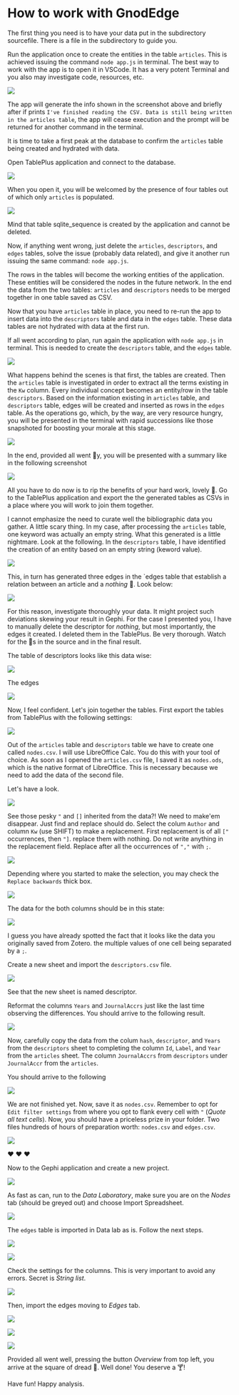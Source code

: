 # How to work with GnodEdge

The first thing you need is to have your data put in the subdirectory sourcefile. There is a file in the subdirectory to guide you.

Run the application once to create the entities in the table `articles`. This is achieved issuing the command `node app.js` in terminal. The best way to work with the app is to open it in VSCode. It has a very potent Terminal and you also may investigate code, resources, etc.

![](FirstRunOfTheApp.png)

The app will generate the info shown in the screenshot above and briefly after if prints `I've finished reading the CSV. Data is still being written in the articles table`, the app will cease execution and the prompt will be returned for another command in the terminal.

It is time to take a first peak at the database to confirm the `articles` table being created and hydrated with data.

Open TablePlus application and connect to the database.

![](TablePlusConnection.png) 

When you open it, you will be welcomed by the presence of four tables out of which only `articles` is populated.

![](ArticlesTabelCeraetd.png)

Mind that table sqlite_sequence is created by the application and cannot be deleted.

Now, if anything went wrong, just delete the `articles`, `descriptors`, and `edges` tables, solve the issue (probably data related), and give it another run issuing the same command: `node app.js`. 

The rows in the tables will become the working entities of the application. These entities will be considered the nodes in the future network. In the end the data from the two tables: `articles` and `descriptors` needs to be merged together in one table saved as CSV.

Now that you have `articles` table in place, you need to re-run the app to insert data into the `descriptors` table and data in the `edges` table. These data tables are not hydrated with data at the first run.

If all went according to plan, run again the application with `node app.js` in terminal. This is needed to create the `descriptors` table, and the `edges` table.

![](SecondRun01.png)

What happens behind the scenes is that first, the tables are created. Then the `articles` table is investigated in order to extract all the terms existing in the `Kw` column. Every individual concept becomes an entity/row in the table `descriptors`. Based on the information existing in `articles` table, and `descriptors` table, edges will be created and inserted as rows in the `edges` table. As the operations go, which, by the way, are very resource hungry, you will be presented in the terminal with rapid successions like those snapshoted for boosting your morale at this stage.

![](SecondRun02.png)

In the end, provided all went 🍑y, you will be presented with a summary like in the following screenshot

![](SecondRun03.png)

All you have to do now is to rip the benefits of your hard work, lovely 🦄. Go to the TablePlus application and export the the generated tables as CSVs in a place where you will work to join them together.

I cannot emphasize the need to curate well the bibliographic data you gather. A little scary thing. In my case, after processing the `articles` table, one keyword was actually an empty string. What this generated is a little nightmare. Look at the following. In the `descriptors` table, I have identified the creation of an entity based on an empty string (keword value).

![](ScaryStuffAtTheEnd01.png)

This, in turn has generated three edges in the `edges table that establish a relation between an article and a *nothing* 🤣. Look below:

![](ScaryStuffAtTheEnd02.png)

For this reason, investigate thoroughly your data. It might project such deviations skewing your result in Gephi. For the case I presented you, I have to manually delete the descriptor for *nothing*, but most importantly, the edges it created. I deleted them in the TablePlus. Be very thorough. Watch for the 👻s in the source and in the final result.

The table of descriptors looks like this data wise:

![](DescriptorsTableSample.png)

The edges

![](EdgesTableSample.png)

Now, I feel confident. Let's join together the tables. First export the tables from TablePlus with the following settings:

![](ExportCSVFromTablePlus.png)

Out of the `articles` table and `descriptors` table we have to create one called `nodes.csv`. I will use LibreOffice Calc. You do this with your tool of choice. As soon as I opened the `articles.csv` file, I saved it as `nodes.ods`, which is the native format of LibreOffice. This is necessary because we need to add the data of the second file.

Let's have a look.

![](OpenOfficeCalc01Sample.png)

See those pesky `"` and `[]` inherited from the data?! We need to make'em disappear. Just find and replace should do.
Select the colum `Author` and column `Kw` (use SHIFT) to make a replacement.
First replacement is of all `["` occurrences, then `"]`. replace them with nothing. Do not write anything in the replacement field. Replace after all the occurrences of `","` with `;`.

![](CleanDataLibreOffice01.png)

 Depending where you started to make the selection, you may check the `Replace backwards` thick box.

![](CleanDataLibreOffice02.png)

The data for the both columns should be in this state:

![](CleanDataLibreOffice03.png)

I guess you have already spotted the fact that it looks like the data you originally saved from Zotero. the multiple values of one cell being separated by a `;`.

Create a new sheet and import the `descriptors.csv` file.

![](ImportdescriptorsInNewSheet.png)

See that the new sheet is named descriptor.

Reformat the columns `Years` and `JournalAccrs` just like the last time observing the differences. You should arrive to the following result.
 
![](CleanDataLibreOffice04.png)

Now, carefully copy the data from the colum `hash`, `descriptor`,  and `Years` from the `descriptors` sheet to completing the column `Id`, `Label`, and `Year` from the `articles` sheet. The column `JournalAccrs` from `descriptors` under `JournalAccr` from the `articles`.

You should arrive to the following

![](FinalFormInODSJoining.png)

We are not finished yet. Now, save it as `nodes.csv`. Remember to opt for `Edit filter settings` from where you opt to flank every cell with `"` (*Quote all text cells*). Now, you should have a priceless prize in your folder. Two files hundreds of hours of preparation worth: `nodes.csv` and `edges.csv`.

![](ResultJoiningData.png)

❤️ ❤️ ❤️ 

Now to the Gephi application and create a new project.

![](GephiIntro.png)

As fast as can, run to the *Data Laboratory*, make sure you are on the *Nodes* tab (should be greyed out) and choose Import Spreadsheet.

![](GephiDataLaborartoryPriorImportSpreadSheet.png)

The `edges` table is imported in Data lab as is. Follow the next steps.

![](ImportNodes01.png)

![](ImportNodes02.png)

Check the settings for the columns. This is very important to avoid any errors. Secret is *String list*.

![](ImportNodes03.png)

Then, import the edges moving to *Edges* tab.

![](ImportEdges01.png)

![](ImportEdges02.png)

![](ImportEdges03.png)

Provided all went well, pressing the button *Overview* from top left, you arrive at the square of dread 🤣. Well done! You deserve a 🍸!

Have fun! Happy analysis.
